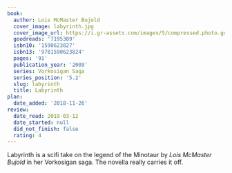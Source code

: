 ```yaml
---
book:
  author: Lois McMaster Bujold
  cover_image: labyrinth.jpg
  cover_image_url: https://i.gr-assets.com/images/S/compressed.photo.goodreads.com/books/1328032566l/7195389.jpg
  goodreads: '7195389'
  isbn10: '1590623827'
  isbn13: '9781590623824'
  pages: '91'
  publication_year: '2009'
  series: Vorkosigan Saga
  series_position: '5.2'
  slug: labyrinth
  title: Labyrinth
plan:
  date_added: '2018-11-26'
review:
  date_read: 2019-03-12
  date_started: null
  did_not_finish: false
  rating: 4
---
```


Labyrinth is a scifi take on the legend of the Minotaur by *Lois McMaster Bujold* in her Vorkosigan saga. The novella really carries it off.
